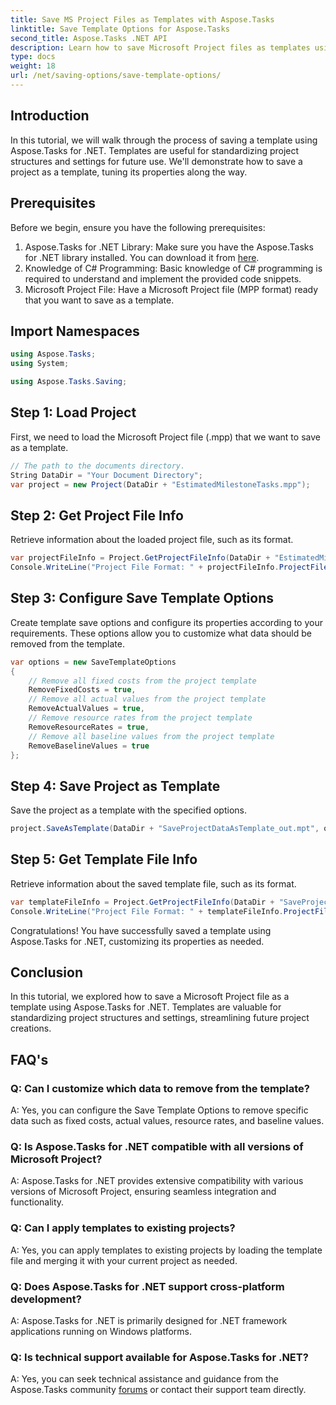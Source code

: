 ```yaml
---
title: Save MS Project Files as Templates with Aspose.Tasks
linktitle: Save Template Options for Aspose.Tasks
second_title: Aspose.Tasks .NET API
description: Learn how to save Microsoft Project files as templates using Aspose.Tasks for .NET. Customize template settings for streamlined project management.
type: docs
weight: 18
url: /net/saving-options/save-template-options/
---
```

## Introduction
In this tutorial, we will walk through the process of saving a template using Aspose.Tasks for .NET. Templates are useful for standardizing project structures and settings for future use. We'll demonstrate how to save a project as a template, tuning its properties along the way.
## Prerequisites
Before we begin, ensure you have the following prerequisites:
1. Aspose.Tasks for .NET Library: Make sure you have the Aspose.Tasks for .NET library installed. You can download it from [here](https://releases.aspose.com/tasks/net/).
2. Knowledge of C# Programming: Basic knowledge of C# programming is required to understand and implement the provided code snippets.
3. Microsoft Project File: Have a Microsoft Project file (MPP format) ready that you want to save as a template.

## Import Namespaces
```csharp
using Aspose.Tasks;
using System;

using Aspose.Tasks.Saving;
```
## Step 1: Load Project
First, we need to load the Microsoft Project file (.mpp) that we want to save as a template.
```csharp
// The path to the documents directory.
String DataDir = "Your Document Directory";
var project = new Project(DataDir + "EstimatedMilestoneTasks.mpp");
```
## Step 2: Get Project File Info
Retrieve information about the loaded project file, such as its format.
```csharp
var projectFileInfo = Project.GetProjectFileInfo(DataDir + "EstimatedMilestoneTasks.mpp");
Console.WriteLine("Project File Format: " + projectFileInfo.ProjectFileFormat);
```
## Step 3: Configure Save Template Options
Create template save options and configure its properties according to your requirements. These options allow you to customize what data should be removed from the template.
```csharp
var options = new SaveTemplateOptions
{
	// Remove all fixed costs from the project template
	RemoveFixedCosts = true,
	// Remove all actual values from the project template
	RemoveActualValues = true,
	// Remove resource rates from the project template
	RemoveResourceRates = true,
	// Remove all baseline values from the project template
	RemoveBaselineValues = true
};
```
## Step 4: Save Project as Template
Save the project as a template with the specified options.
```csharp
project.SaveAsTemplate(DataDir + "SaveProjectDataAsTemplate_out.mpt", options);
```
## Step 5: Get Template File Info
Retrieve information about the saved template file, such as its format.
```csharp
var templateFileInfo = Project.GetProjectFileInfo(DataDir + "SaveProjectDataAsTemplate_out.mpt");
Console.WriteLine("Project File Format: " + templateFileInfo.ProjectFileFormat);
```
Congratulations! You have successfully saved a template using Aspose.Tasks for .NET, customizing its properties as needed.

## Conclusion
In this tutorial, we explored how to save a Microsoft Project file as a template using Aspose.Tasks for .NET. Templates are valuable for standardizing project structures and settings, streamlining future project creations.
## FAQ's
### Q: Can I customize which data to remove from the template?
A: Yes, you can configure the Save Template Options to remove specific data such as fixed costs, actual values, resource rates, and baseline values.
### Q: Is Aspose.Tasks for .NET compatible with all versions of Microsoft Project?
A: Aspose.Tasks for .NET provides extensive compatibility with various versions of Microsoft Project, ensuring seamless integration and functionality.
### Q: Can I apply templates to existing projects?
A: Yes, you can apply templates to existing projects by loading the template file and merging it with your current project as needed.
### Q: Does Aspose.Tasks for .NET support cross-platform development?
A: Aspose.Tasks for .NET is primarily designed for .NET framework applications running on Windows platforms.
### Q: Is technical support available for Aspose.Tasks for .NET?
A: Yes, you can seek technical assistance and guidance from the Aspose.Tasks community [forums](https://forum.aspose.com/c/tasks/15) or contact their support team directly.